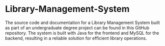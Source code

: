 # Library-Management-System
The source code and documentation for a Library Management System built as part of an undergraduate degree project can be found in this GitHub repository. The system is built with Java for the frontend and MySQL for the backend, resulting in a reliable solution for efficient library operations.
